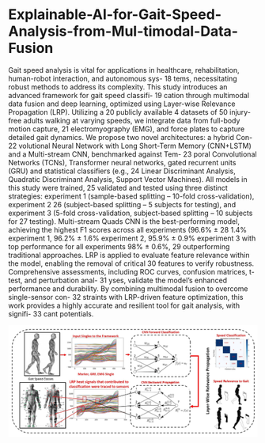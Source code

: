 # Explainable-AI-for-Gait-Speed-Analysis-from-Mul-timodal-Data-Fusion
 
Gait speed analysis is vital for applications in healthcare, rehabilitation, human-robot interaction, and autonomous sys- 18 tems, necessitating robust methods to address its complexity. This study introduces an advanced framework for gait speed classifi- 19 cation through multimodal data fusion and deep learning, optimized using Layer-wise Relevance Propagation (LRP). Utilizing a 20 publicly available 4 datasets of 50 injury-free adults walking at varying speeds, we integrate data from full-body motion capture, 21 electromyography (EMG), and force plates to capture detailed gait dynamics. We propose two novel architectures: a hybrid Con- 22 volutional Neural Network with Long Short-Term Memory (CNN+LSTM) and a Multi-stream CNN, benchmarked against Tem- 23 poral Convolutional Networks (TCNs), Transformer neural networks, gated recurrent units (GRU) and statistical classifiers (e.g., 24 Linear Discriminant Analysis, Quadratic Discriminant Analysis, Support Vector Machines). All models in this study were trained, 25 validated and tested using three distinct strategies: experiment 1 (sample-based splitting – 10-fold cross-validation), experiment 2 26 (subject-based splitting – 5 subjects for testing), and experiment 3 (5-fold cross-validation, subject-based splitting – 10 subjects for 27 testing). Multi-stream Quads CNN is the best-performing model, achieving the highest F1 scores across all experiments (96.6% ± 28 1.4% experiment 1, 96.2% ± 1.6% experiment 2, 95.9% ± 0.9% experiment 3 with top performance for all experiments 98% ± 0.6%, 29 outperforming traditional approaches. LRP is applied to evaluate feature relevance within the model, enabling the removal of critical 30 features to verify robustness. Comprehensive assessments, including ROC curves, confusion matrices, t-test, and perturbation anal- 31 yses, validate the model’s enhanced performance and durability. By combining multimodal fusion to overcome single-sensor con- 32 straints with LRP-driven feature optimization, this work provides a highly accurate and resilient tool for gait analysis, with signifi- 33 cant potentials. 

![fig1](Gait.jpg) 
	













